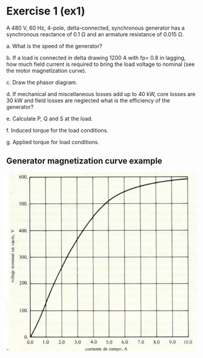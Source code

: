 # Exercise 1 (ex1)

A 480 V, 60 Hz, 4-pole, delta-connected, synchronous generator has a synchronous reactance of 0.1 Ω and an
armature resistance of 0.015 Ω.

a. What is the speed of the generator?

b. If a load is connected in delta drawing 1200 A with fp= 0.8 in lagging, how much field current is required to
   bring the load voltage to nominal (see the motor magnetization curve).

c. Draw the phasor diagram.

d. If mechanical and miscellaneous losses add up to 40 kW, core losses are 30 kW and field losses are neglected
   what is the efficiency of the generator?

e. Calculate P, Q and S at the load.

f. Induced torque for the load conditions.

g. Applied torque for load conditions.


## Generator magnetization curve example

<img src="images/mag_curve.png" alt="Generator's magnetization curve" width="550" height="auto"/>

